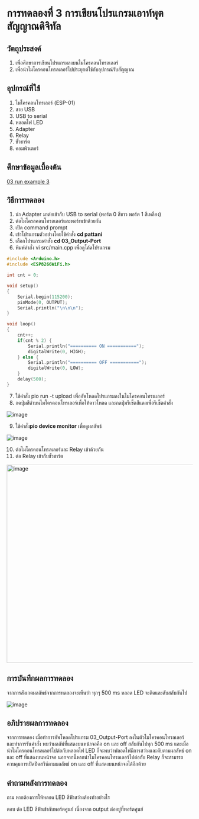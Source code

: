 # การทดลองที่ 3 การเขียนโปรแกรมเอาท์พุตสัญญาณดิจิทัล

## วัตถุประสงค์
1. เพื่อศึกษาการเขียนโปรแกรมลงบนไมโครคอนโทรลเลอร์
2. เพื่อนำไมโครคอนโทรลเลอร์ไปประยุกต์ใช้กับอุปกรณ์รับสัญญาณ

## อุปกรณ์ที่ใช้
1. ไมโครคอนโทรเลอร์ (ESP-01)
2. สาย USB
3. USB to serial
4. หลอดไฟ LED
5. Adapter
6. Relay
7. ขั้วชาร์ต
8. คอมพิวเตอร์

## ศึกษาข้อมูลเบื้องต้น
[03 run example 3](https://www.youtube.com/watch?v=CCnN1WJsXQY)

## วิธีการทดลอง
1. นำ Adapter มาต่อเข้ากับ USB to serial (พอร์ต 0 สีขาว พอร์ต 1 สีเหลือง)
2. ต่อไมโครลคอนโทรลเลอร์และพอร์ทเข้าด้วยกัน
3. เปิด command prompt
4. เข้าโปรแกรมตัวอย่างโดยใช้คำสั่ง **cd pattani**
5. เลือกโปรแกรมคำสั่ง **cd 03_Output-Port** 
6. พิมพ์คำสั่ง vi src/main.cpp เพื่อดูโค้ดโปรแกรม
```c
#include <Arduino.h>
#include <ESP8266WiFi.h>

int cnt = 0;

void setup()
{
	Serial.begin(115200);
	pinMode(0, OUTPUT);
	Serial.println("\n\n\n");
}

void loop()
{
	cnt++;
	if(cnt % 2) {
		Serial.println("========== ON ===========");
		digitalWrite(0, HIGH);
	} else {
		Serial.println("========== OFF ===========");
		digitalWrite(0, LOW);
	}
	delay(500);
}
```
7. ใช้คำสั่ง pio run -t upload เพื่ออัพโหลดโปรแกรมลงในไมโครคอนโทรนเลอร์
8. กดปุ่มสีดำบนไมโครคอนโทรเลอร์เพื่อให้ดาวโหลด และกดปุ่มรีเซ็ตสีแดงเพื่อรีเซ็ตคำสั่ง

![image](https://user-images.githubusercontent.com/80879585/111983415-b1125780-8b3c-11eb-8a58-5834a2a39016.png)

9. ใช้คำสั่ง**pio device monitor** เพื่อดูผลลัพธ์

![image](https://user-images.githubusercontent.com/80879585/111983562-d901bb00-8b3c-11eb-9aff-ef4dd67dfad1.png)

10. ต่อไมโครคอนโทรลเลอร์และ Relay เข้าด้วยกัน
11. ต่อ Relay เข้ากับขั้วชาร์ต

<img width="535" alt="image" src="https://user-images.githubusercontent.com/80879585/112272232-821bf300-8cae-11eb-9503-9e2cc0c713cf.png">

## การบันทึกผลการทดลอง
จากการสังเกตผลลัพธ์จากการทดลองจะเห็นว่า ทุกๆ 500 ms หลอด LED จะติดและดับสลับกันไป

![image](https://user-images.githubusercontent.com/80879585/111984399-e8353880-8b3d-11eb-8153-150a4688e8c8.png)

## อภิปรายผลการทดลอง
จากการทดลอง เมื่อทำการอัพโหลดโปรแกรม 03_Output-Port ลงในตัวไมโครคอนโทรลเลอร์ และทำการรันคำสั่ง พบว่าผลลัพ์ที่แสดงบนหน้าจอคือ on และ off สลับกันไปทุก 500 ms และเมื่อนำไมโครคอนโทรลเลอร์ไปต่อกับหลอดไฟ LED ก็จะพบว่าฟลอดไฟมีการสว่างและดับตามผลลัพธ์ on และ off ที่แสดงบนหน้าจอ นอกจากนี้หากนำไมโครคอนโทรลเลอร์ไปต่อกับ Relay ก็จะสามารถควบคุมการเปิดปิดสวิซ์ตามผลลัพธ์ on และ off ที่แสดงบนหน้าจอได้อีกด้วย

## คำถามหลังการทดลอง
ถาม หากต้องการให้หลอด LED สีฟ้าสว่างต้องทำอย่างไร

ตอบ ต่อ LED สีฟ้าเข้ากับพอร์ตศูนย์ เนื่องจาก output ต่ออยู่ที่พอร์ตศูนย์





